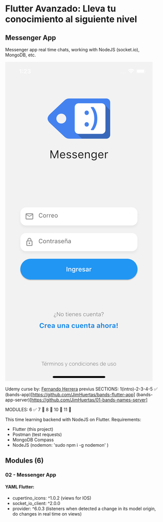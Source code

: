 # Flutter Avanzado: Lleva tu conocimiento al siguiente nivel

## Messenger App
Messenger app real time chats, working with NodeJS (socket.io), MongoDB, etc.

![App Preview](assets/screeshot_v1.png)

Udemy curse by: [Fernando Herrera](https://fernando-herrera.com/#/)
previus SECTIONS:
1(intro)-2-3-4-5   ✅
(bands-app)[https://github.com/JimHuertas/bands-flutter-app]
(bands-app-server)[https://github.com/JimHuertas/01-bands-names-server]

MODULES: 
6   ✅
7   🚫
8   🚫
10  🚫
11  🚫


This time learning backend with NodeJS on Flutter.
Requirements:
- Flutter (this project)
- Postman (test requests)
- MongoDB Compass
- NodeJS (nodemon: 'sudo npm i -g nodemon' )

## Modules (6)

### 02 - Messenger App

#### YAML Flutter:
- cupertino_icons: ^1.0.2 (views for IOS)
- socket_io_client: ^2.0.0
- provider: ^6.0.3 (listeners when detected a change in its model origin, do changes in real time on views)
